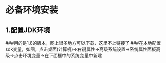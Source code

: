 必备环境安装
====
1.配置JDK环境
-------
###用的是1.8的版本，网上很多地方可以下载，这里不上链接了
###在本地配置sdk变量，如图，点击桌面(计算机)->右键属性->高级系统设置->系统属性面板高级->点击环境变量->在下面框中的系统变量中新建
